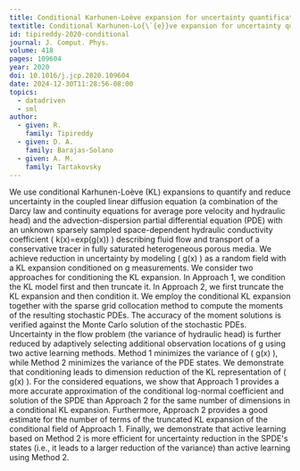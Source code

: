 ```yaml
---
title: Conditional Karhunen-Loève expansion for uncertainty quantification and active learning in partial differential equation models
textitle: Conditional Karhunen-Lo{\`{e}}ve expansion for uncertainty quantification and active learning in partial differential equation models
id: tipireddy-2020-conditional
journal: J. Comput. Phys.
volume: 418
pages: 109604
year: 2020
doi: 10.1016/j.jcp.2020.109604
date: 2024-12-30T11:28:56-08:00
topics:
  - datadriven
  - sml
author:
  - given: R.
    family: Tipireddy
  - given: D. A.
    family: Barajas-Solano
  - given: A. M.
    family: Tartakovsky
---
```


We use conditional Karhunen-Loève (KL) expansions to quantify and reduce uncertainty in the coupled linear diffusion equation (a combination of the Darcy law and continuity equations for average pore velocity and hydraulic head) and the advection-dispersion partial differential equation (PDE) with an unknown sparsely sampled space-dependent hydraulic conductivity coefficient \( k(x)=exp⁡(g(x)) \) describing fluid flow and transport of a conservative tracer in fully saturated heterogeneous porous media. We achieve reduction in uncertainty by modeling \( g(x) \) as a random field with a KL expansion conditioned on g measurements. We consider two approaches for conditioning the KL expansion. In Approach 1, we condition the KL model first and then truncate it. In Approach 2, we first truncate the KL expansion and then condition it. We employ the conditional KL expansion together with the sparse grid collocation method to compute the moments of the resulting stochastic PDEs. The accuracy of the moment solutions is verified against the Monte Carlo solution of the stochastic PDEs. Uncertainty in the flow problem (the variance of hydraulic head) is further reduced by adaptively selecting additional observation locations of g using two active learning methods. Method 1 minimizes the variance of \( g(x) \), while Method 2 minimizes the variance of the PDE states. We demonstrate that conditioning leads to dimension reduction of the KL representation of \( g(x) \). For the considered equations, we show that Approach 1 provides a more accurate approximation of the conditional log-normal coefficient and solution of the SPDE than Approach 2 for the same number of dimensions in a conditional KL expansion. Furthermore, Approach 2 provides a good estimate for the number of terms of the truncated KL expansion of the conditional field of Approach 1. Finally, we demonstrate that active learning based on Method 2 is more efficient for uncertainty reduction in the SPDE's states (i.e., it leads to a larger reduction of the variance) than active learning using Method 2.
